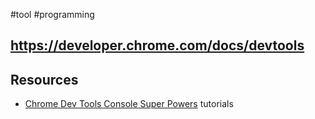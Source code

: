 #tool #programming 

https://developer.chrome.com/docs/devtools
---
## Resources
- [Chrome Dev Tools Console Super Powers](https://www.youtube.com/watch?v=TqPrpglfE9c) tutorials